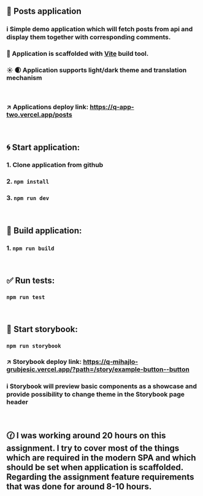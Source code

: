 ## 📮 Posts application

### ℹ️ Simple demo application which will fetch posts from api and display them together with corresponding comments.

### 🚀 Application is scaffolded with [Vite](https://vitejs.dev/guide/) build tool.

### ☀️ 🌒 Application supports light/dark theme and translation mechanism

<br/>

### ↗️ Applications deploy link: https://q-app-two.vercel.app/posts

<br/>

## 🌀 Start application:

### 1. Clone application from github

### 2. `npm install`

### 3. `npm run dev`

<br/>

## 🔨 Build application:

### 1. `npm run build`

<br/>

## ✅ Run tests:

### `npm run test`

<br/>

## 📔 Start storybook:

### `npm run storybook`

### ↗️ Storybook deploy link: https://q-mihajlo-grubjesic.vercel.app/?path=/story/example-button--button

### ℹ️ Storybook will preview basic components as a showcase and provide possibility to change theme in the Storybook page header

<br/>

## 🕜 I was working around 20 hours on this assignment. I try to cover most of the things which are required in the modern SPA and which should be set when application is scaffolded. Regarding the assignment feature requirements that was done for around 8-10 hours.
